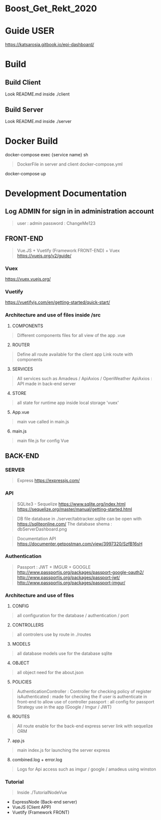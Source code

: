# Boost_Get_Rekt_2020
> 
# Guide USER
https://katsarosia.gitbook.io/epi-dashboard/

# Build
## Build Client

Look README.md inside ./client

## Build Server

Look README.md inside ./server

# Docker Build

docker-compose exec {service name} sh

> DockerFile in server and client
> docker-compose.yml

docker-compose up

# Development Documentation

## Log ADMIN for sign in in administration account
> user : admin
> password : ChangeMe123

## FRONT-END
> Vue.JS + Vuetify (Framework FRONT-END) + Vuex
https://vuejs.org/v2/guide/

### Vuex
https://vuex.vuejs.org/

### Vuetify
https://vuetifyjs.com/en/getting-started/quick-start/


### Architecture and use of files inside /src

1. COMPONENTS
> Different components files for all view of the app .vue
2. ROUTER
> Define all route available for the client app
> Link route with components
3. SERVICES
> All services such as Amadeus / ApiAxios / OpenWeather
> ApiAxios : API made in back-end server
4. STORE
> all state for runtime app inside local storage 'vuex'
5. App.vue
> main vue called in main.js
6. main.js
> main file.js for config Vue

## BACK-END
### SERVER
> Express
https://expressjs.com/

### API
> SQLite3 - Sequelize
https://www.sqlite.org/index.html
https://sequelize.org/master/manual/getting-started.html

> DB
file database in ./server/tabtracker.sqlite
can be open with https://sqliteonline.com/
The database shema : dbServerDashboard.png

> Documentation API
https://documenter.getpostman.com/view/3997320/SzfB16sH

### Authentication
> Passport : JWT + IMGUR + GOOGLE
http://www.passportjs.org/packages/passport-google-oauth2/
http://www.passportjs.org/packages/passport-jwt/
http://www.passportjs.org/packages/passport-imgur/

### Architecture and use of files

1. CONFIG
> all configuration for the database / authentication / port
2. CONTROLLERS
> all controlers use by route in ./routes
3. MODELS
> all database models use for the database sqlite
4. OBJECT
> all object need for the about.json
5. POLICIES
> AuthenticationController : Controller for checking policy of register
> isAuthenticated : made for checking the if user is authenticate in front-end to allow use of controller
> passport : all config for passport Strategy use in the app (Google / Imgur / JWT)
6. ROUTES
> All route enable for the back-end express server link with sequelize ORM
7. app.js
> main index.js for launching the server express
8. combined.log + error.log
> Logs for Api access such as imgur / google / amadeus using winston

### Tutorial
>Inside ./TutorialNodeVue
- ExpressNode (Back-end server)
- VueJS (Client APP)
- Vuetify (Framework FRONT)
